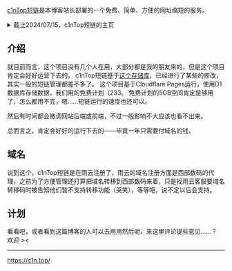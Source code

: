 [c1nTop短链](https://c1n.top/)是本博客站长部署的一个免费、简单、方便的网址缩短的服务。

<details>
<summary>截止2024/07/15，c1nTop短链的主页</summary>
<img src="https://file.gitcode.top/doce/issues-22/471203744.png">
</details>

## 介绍
就目前而言，这个项目没有几个人在用，大部分都是我的朋友来的，但是这个项目肯定会好好运营下去的。
c1nTop短链基于[这个存储库](https://github.com/molikai-work/short)，已经进行了某些的修改，其实一般的短链管理都差不多了。
这个项目基于Cloudflare Pages运行，使用D1数据库存储数据，我们用的免费计划（233。
免费计划的5GB空间肯定是够用了，怎么都用不完，嗯……短链运行的速度也还可以。

然后有时间都会微调网站后端或前端，不过一般影响不大应该也看不出来。

总而言之，肯定会好好的运行下去的——毕竟一年只需要付域名的钱。

## 域名
说到这个，c1nTop短链是在雨云注册了，雨云的域名注册方面是西部数码的代理，之前为了方便管理还打算把域名转移到西部数码来着，只是找雨云客服要域名转移码时被告知他们暂不支持转移功能（哭笑），等等吧，说不定以后会支持。

## 计划
看看吧，或者看到这篇博客的人可以去用用然后呃，来这里评论提些意见……？
欢迎 ><

---

https://c1n.top/
